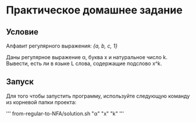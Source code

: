 # Практическое домашнее задание

## Условие
Алфавит регулярного выражения: *{a, b, c, 1}*

Даны регулярное выражение α, буква x и натуральное число k. Вывести, есть ли в языке L слова, содержащие подслово x^k.

## Запуск
Для того чтобы запустить программу, используйте следующую команду из корневой папки проекта:

'''
from-regular-to-NFA/solution.sh "α" "x" "k"
'''
